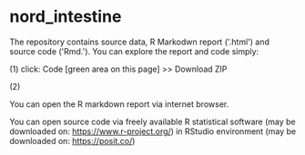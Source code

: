 # nord_intestine

The repository contains source data, R Markodwn report ('.html') and source code ('Rmd.'). You can explore the report and code simply:

(1) click: Code [green area on this page] >> Download ZIP

(2)

You can open the R markdown report via internet browser.

You can open source code via freely available R statistical software (may be downloaded on: https://www.r-project.org/) in RStudio environment (may be downloaded on: https://posit.co/)
